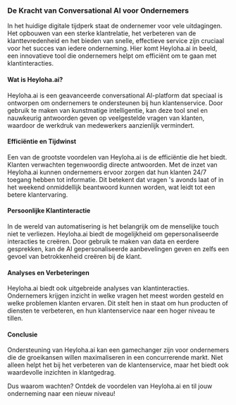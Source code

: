 ### De Kracht van Conversational AI voor Ondernemers

In het huidige digitale tijdperk staat de ondernemer voor vele uitdagingen. Het opbouwen van een sterke klantrelatie, het verbeteren van de klanttevredenheid en het bieden van snelle, effectieve service zijn cruciaal voor het succes van iedere onderneming. Hier komt Heyloha.ai in beeld, een innovatieve tool die ondernemers helpt om efficiënt om te gaan met klantinteracties.

#### Wat is Heyloha.ai?
Heyloha.ai is een geavanceerde conversational AI-platform dat speciaal is ontworpen om ondernemers te ondersteunen bij hun klantenservice. Door gebruik te maken van kunstmatige intelligentie, kan deze tool snel en nauwkeurig antwoorden geven op veelgestelde vragen van klanten, waardoor de werkdruk van medewerkers aanzienlijk vermindert.

#### Efficiëntie en Tijdwinst
Een van de grootste voordelen van Heyloha.ai is de efficiëntie die het biedt. Klanten verwachten tegenwoordig directe antwoorden. Met de inzet van Heyloha.ai kunnen ondernemers ervoor zorgen dat hun klanten 24/7 toegang hebben tot informatie. Dit betekent dat vragen 's avonds laat of in het weekend onmiddellijk beantwoord kunnen worden, wat leidt tot een betere klantervaring.

#### Persoonlijke Klantinteractie
In de wereld van automatisering is het belangrijk om de menselijke touch niet te verliezen. Heyloha.ai biedt de mogelijkheid om gepersonaliseerde interacties te creëren. Door gebruik te maken van data en eerdere gesprekken, kan de AI gepersonaliseerde aanbevelingen geven en zelfs een gevoel van betrokkenheid creëren bij de klant.

#### Analyses en Verbeteringen
Heyloha.ai biedt ook uitgebreide analyses van klantinteracties. Ondernemers krijgen inzicht in welke vragen het meest worden gesteld en welke problemen klanten ervaren. Dit stelt hen in staat om hun producten of diensten te verbeteren, en hun klantenservice naar een hoger niveau te tillen.

#### Conclusie
Ondersteuning van Heyloha.ai kan een gamechanger zijn voor ondernemers die de groeikansen willen maximaliseren in een concurrerende markt. Niet alleen helpt het bij het verbeteren van de klantenservice, maar het biedt ook waardevolle inzichten in klantgedrag. 

Dus waarom wachten? Ontdek de voordelen van Heyloha.ai en til jouw onderneming naar een nieuw niveau!